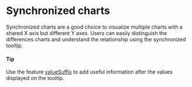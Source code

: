# Synchronized charts
Synchronized charts are a good choice to visualize multiple charts with a shared X axis but different Y axes. Users can easily distinguish the differences charts and understand the relationship using the synchronized tooltip. 

####  Tip
Use the feature [valueSuffix](http://api.highcharts.com/highcharts/tooltip.valueSuffix) to add useful information after the values displayed on the tooltip.
